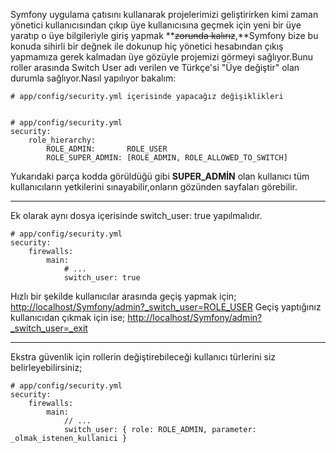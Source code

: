 
Symfony uygulama çatısını kullanarak projelerimizi geliştirirken kimi zaman yönetici kullanıcısından çıkıp üye kullanıcısına geçmek için yeni bir üye yaratıp o üye bilgileriyle giriş yapmak **<del>zorunda kalırız</del>,**Symfony bize bu konuda sihirli bir değnek ile dokunup hiç yönetici hesabından çıkış yapmamıza gerek kalmadan üye gözüyle projemizi görmeyi sağlıyor.Bunu roller arasında Switch User adı verilen ve Türkçe'si "Üye değiştir" olan durumla sağlıyor.Nasıl yapılıyor bakalım: 
    
    
    # app/config/security.yml içerisinde yapacağız değişiklikleri
    
    
    # app/config/security.yml
    security:
        role_hierarchy:
            ROLE_ADMIN:       ROLE_USER
            ROLE_SUPER_ADMIN: [ROLE_ADMIN, ROLE_ALLOWED_TO_SWITCH]

Yukarıdaki parça kodda görüldüğü gibi **SUPER_ADMİN** olan kullanıcı tüm kullanıcıların yetkilerini sınayabilir,onların gözünden sayfaları görebilir. 

* * *

Ek olarak aynı dosya içerisinde switch_user: true yapılmalıdır. 
    
    
    # app/config/security.yml
    security:
        firewalls:
            main:
                # ...
                switch_user: true

Hızlı bir şekilde kullanıcılar arasında geçiş yapmak için; [http://localhost/Symfony/admin?_switch_user=ROLE_USER](http://example.com/somewhere?_switch_user=thomas) Geçiş yaptığınız kullanıcıdan çıkmak için ise; [http://localhost/Symfony/admin?](http://example.com/somewhere?_switch_user=thomas)[_switch_user=_exit](http://example.com/somewhere?_switch_user=_exit)

* * *

Ekstra güvenlik için rollerin değiştirebileceği kullanıcı türlerini siz belirleyebilirsiniz; 
    
    
    # app/config/security.yml
    security:
        firewalls:
            main:
                // ...
                switch_user: { role: ROLE_ADMIN, parameter: _olmak_istenen_kullanici }